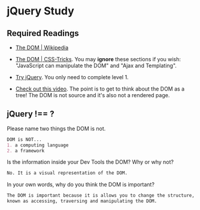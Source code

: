 # jQuery Study

## Required Readings

-   [The DOM | Wikipedia](https://en.wikipedia.org/wiki/Document_Object_Model)

-   [The DOM | CSS-Tricks](https://css-tricks.com/dom/). You may **ignore**
    these sections if you wish: "JavaScript can manipulate the DOM" and "Ajax
    and Templating".

-   [Try jQuery](http://try.jquery.com/). You only need to complete level 1.

-   [Check out this video](https://www.youtube.com/watch?v=n1cKlKM3jYI). The
point is to get to think about the DOM as a tree! The DOM is not source and
it's also not a rendered page.

## jQuery !== ?

Please name two things the DOM is not.

```md
DOM is NOT...
1. a computing language
2. a framework
```

Is the information inside your Dev Tools the DOM? Why or why not?

```md
No. It is a visual representation of the DOM.
```

In your own words, why do you think the DOM is important?

```md
The DOM is important because it is allows you to change the structure, style, and content of your document (your code), by accessing each node, each of which represent a live object. As we learned in WDI Fundamentals, this is
known as accessing, traversing and manipulating the DOM.
```
